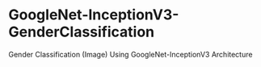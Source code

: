 # GoogleNet-InceptionV3-GenderClassification
Gender Classification (Image) Using GoogleNet-InceptionV3 Architecture
